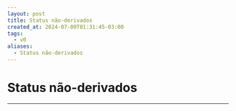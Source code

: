 ```yaml
---
layout: post
title: Status não-derivados
created_at: 2024-07-09T01:31:45-03:00
tags:
  - v0
aliases:
  - Status não-derivados
---
```

# Status não-derivados
---

